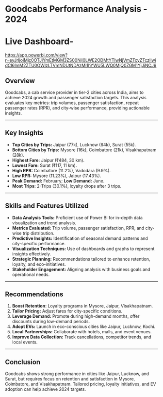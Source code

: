 # Goodcabs Performance Analysis - 2024
# Live Dashboard-
https://app.powerbi.com/view?r=eyJrIjoiMjc0OTJiYmEtMGM3ZS00NjI0LWE2ODMtYTIwNjVmZTcyZTczIiwidCI6ImM2ZTU0OWIzLTVmNDUtNDAzMi1hYWU5LWQ0MjQ0ZGM1YjJjNCJ9

## Overview
Goodcabs, a cab service provider in tier-2 cities across India, aims to achieve 2024 growth and passenger satisfaction targets. This analysis evaluates key metrics: trip volumes, passenger satisfaction, repeat passenger rates (RPR), and city-wise performance, providing actionable insights.

---

## Key Insights
- **Top Cities by Trips:** Jaipur (77k), Lucknow (64k), Surat (55k).
- **Bottom Cities by Trips:** Mysore (16k), Coimbatore (21k), Visakhapatnam (28k).
- **Highest Fare:** Jaipur (₹484, 30 km).
- **Lowest Fare:** Surat (₹117, 11 km).
- **High RPR:** Coimbatore (11.2%), Vadodara (9.9%).
- **Low RPR:** Mysore (11.23%), Jaipur (17.43%).
- **Peak Demand:** February; **Low Demand:** June.
- **Most Trips:** 2-Trips (30.1%), loyalty drops after 3 trips.

---

## Skills and Features Utilized
- **Data Analysis Tools:** Proficient use of Power BI for in-depth data visualization and trend analysis.
- **Metrics Evaluated:** Trip volume, passenger satisfaction, RPR, and city-wise trip distribution.
- **Predictive Insights:** Identification of seasonal demand patterns and city-specific performance.
- **Visualization Techniques:** Use of dashboards and graphs to represent insights effectively.
- **Strategic Planning:** Recommendations tailored to enhance retention, loyalty, and eco-initiatives.
- **Stakeholder Engagement:** Aligning analysis with business goals and operational needs.

---

## Recommendations
1. **Boost Retention:** Loyalty programs in Mysore, Jaipur, Visakhapatnam.
2. **Tailor Pricing:** Adjust fares for city-specific conditions.
3. **Leverage Demand:** Promote during high-demand months, offer discounts during low-demand periods.
4. **Adopt EVs:** Launch in eco-conscious cities like Jaipur, Lucknow, Kochi.
5. **Local Partnerships:** Collaborate with hotels, malls, and event venues.
6. **Improve Data Collection:** Track cancellations, competitor trends, and local events.

---

## Conclusion
Goodcabs shows strong performance in cities like Jaipur, Lucknow, and Surat, but requires focus on retention and satisfaction in Mysore, Coimbatore, and Visakhapatnam. Tailored pricing, loyalty initiatives, and EV adoption can help achieve 2024 targets.
